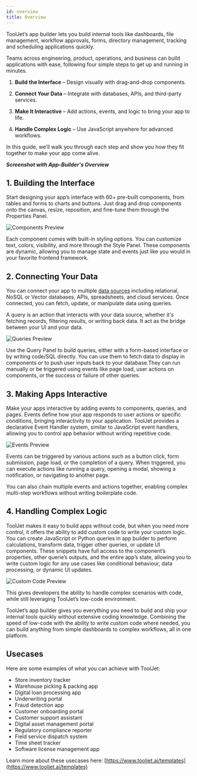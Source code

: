 ```yaml
---
id: overview
title: Overview
---
```


ToolJet’s app builder lets you build internal tools like dashboards, file management, workflow approvals, forms, directory management, tracking and scheduling applications quickly. 

Teams across engineering, product, operations, and business can build applications with ease, following four simple steps to get up and running in minutes.

1. **Build the Interface** – Design visually with drag-and-drop components.

2. **Connect Your Data** – Integrate with databases, APIs, and third-party services.

3. **Make It Interactive** – Add actions, events, and logic to bring your app to life.

4. **Handle Complex Logic** – Use JavaScript anywhere for advanced workflows.

In this guide, we’ll walk you through each step and show you how they fit together to make your app come alive.

***Screenshot with App-Builder's Overview***


## 1.  Building the Interface

Start designing your app’s interface with 60+ pre-built components, from tables and forms to charts and buttons. Just drag and drop components onto the canvas, resize, reposition, and fine-tune them through the Properties Panel.

<div style={{textAlign: 'center', marginBottom:'15px'}}> <img className="screenshot-full img-full" src="/img/app-builder/overview/components.png" alt="Components Preview" /> </div>

Each component comes with built-in styling options. You can customize text, colors, visibility, and more through the Style Panel. These components are dynamic, allowing you to manage state and events just like you would in your favorite frontend framework.

## 2. Connecting Your Data

You can connect your app to multiple [data sources](/docs/data-sources/overview) including relational, NoSQL or Vector databases, APIs, spreadsheets, and cloud services. Once connected, you can fetch, update, or manipulate data using queries.

A query is an action that interacts with your data source, whether it's fetching records, filtering results, or writing back data. It act as the bridge between your UI and your data.

<div style={{textAlign: 'center', marginBottom:'15px'}}> <img className="screenshot-full img-full" src="/img/app-builder/overview/queries.png" alt="Queries Preview" /> </div>


Use the Query Panel to build queries, either with a form-based interface or by writing code/SQL directly. You can use them to fetch data to display in components or to push user inputs back to your database.They can run manually or be triggered using events like page load, user actions on components, or the success or failure of other queries.

## 3. Making Apps Interactive 

Make your apps interactive by adding events to components, queries, and pages. Events define how your app responds to user actions or specific conditions, bringing interactivity to your application. ToolJet provides a declarative Event Handler system, similar to JavaScript event handlers, allowing you to control app behavior without writing repetitive code.

<div style={{textAlign: 'center', marginBottom:'15px'}}> <img className="screenshot-full img-full" src="/img/app-builder/overview/events.png" alt="Events Preview" /> </div>

Events can be triggered by various actions such as a button click, form submission, page load, or the completion of a query. When triggered, you can execute actions like running a query, opening a modal, showing a notification, or navigating to another page.

You can also chain multiple events and actions together, enabling complex multi-step workflows without writing boilerplate code.

## 4. Handling Complex Logic

ToolJet makes it easy to build apps without code, but when you need more control, it offers the ability to add custom code to write your custom logic. You can create JavaScript or Python queries in app builder to perform calculations, transform data, trigger other queries, or update UI components. These snippets have full access to the component’s properties, other querie’s outputs, and the entire app’s state, allowing you to write custom logic for any use cases like conditional behaviour, data processing, or dynamic UI updates. 

<div style={{textAlign: 'center', marginBottom:'15px'}}> <img className="screenshot-full img-full" src="/img/app-builder/overview/custom-code.png" alt="Custom Code Preview" /> </div>

This gives developers the ability to handle complex scenarios with code, while still leveraging ToolJet’s low-code environment.

ToolJet’s app builder gives you everything you need to build and ship your internal tools quickly without extensive coding knowledge. Combining the speed of low-code with the ability to write custom code where needed, you can build anything from simple dashboards to complex workflows, all in one platform.

## Usecases
Here are some examples of what you can achieve with ToolJet:
* Store inventory tracker
* Warehouse picking & packing app
* Digital loan processing app
* Underwriting portal
* Fraud detection app
* Customer onboarding portal
* Customer support assistant
* Digital asset management portal
* Regulatory compliance reporter
* Field service dispatch system
* Time sheet tracker
* Software license management app

Learn more about these usecases here: [https://www.tooljet.ai/templates](https://www.tooljet.ai/templates)

